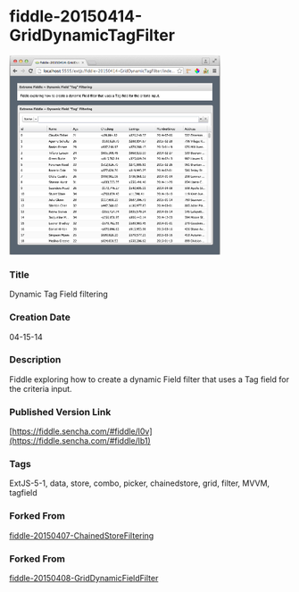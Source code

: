 fiddle-20150414-GridDynamicTagFilter
======

![Screenshot](screenshot.png)


### Title

Dynamic Tag Field filtering


### Creation Date

04-15-14


### Description

Fiddle exploring how to create a dynamic Field filter that uses a Tag field for the criteria input.


### Published Version Link

[https://fiddle.sencha.com/#fiddle/l0v](https://fiddle.sencha.com/#fiddle/lb1)


### Tags

ExtJS-5-1, data, store, combo, picker, chainedstore, grid, filter, MVVM, tagfield
 


### Forked From

[fiddle-20150407-ChainedStoreFiltering](../fiddle-20150407-ChainedStoreFiltering/README.markdown)



### Forked From

[fiddle-20150408-GridDynamicFieldFilter](../fiddle-20150408-GridDynamicFieldFilter/README.markdown)

